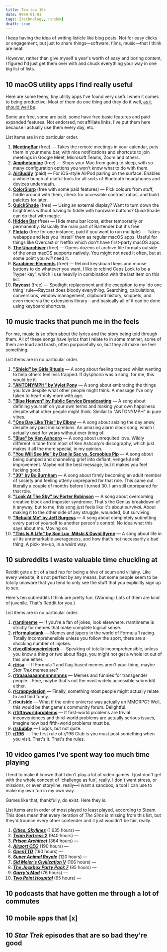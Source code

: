 ```yaml
---
title: Ten top 10s
date: 9999-01-01
tags: [technology, random]
draft: true
---
```


I keep having the idea of writing listicle like blog posts. Not for easy clicks or engagement, but just to share things—software, films, music—that I think are neat.

However, rather than give myself a year's worth of easy and boring content, I figured I'd just get them over with and chuck everything your way in one big list of lists.

## 10 macOS utility apps I find really useful

Here are some teeny, tiny utility apps I've found very useful when it comes to being productive. Most of them do one thing and they do it well, [as it should well be](https://en.wikipedia.org/wiki/Unix_philosophy#Do_One_Thing_and_Do_It_Well).

Some are free, some are paid, some have free basic features and paid expanded features. Not endorsed, not affiliate links, I've put them here because I actually use them every day, etc.

List items are in no particular order.

1. **[MeetingBar](https://meetingbar.leits.me/)** (free) — Takes the remote meetings in your calendar, puts them in your menu bar, with nice notifications and shortcuts to join meetings in Google Meet, Microsoft Teams, Zoom and others.
2. **[Amphetamine](https://apps.apple.com/gb/app/amphetamine/id937984704)** (free) — Stops your Mac from going to sleep, with so many configuration options you won't know what to do with them.
3. **[AirBuddy](https://airbuddy.app/)** (paid) — For iOS-style AirPod pairing on the surface. Enables a whole bunch of useful tools for all sorts of Bluetooth headphones and devices underneath.
4. **[ColorSlurp](https://colorslurp.com/)** (free with some paid features) — Pick colours from stuff, fiddle around with them, check for accessible contrast ratios, and build palettes for later.
5. **[QuickShade](https://apps.apple.com/gb/app/quickshade/id931571202)** (free) — Using an external display? Want to turn down the brightness without having to fiddle with hardware buttons? QuickShade can do that with magic.
6. **[Hidden Bar](https://apps.apple.com/gb/app/hidden-bar/id1452453066)** (free) — Hide menu bar icons, either temporarily or permanently. Basically the main part of Bartender but it's free.
7. **[Flotato](https://www.flotato.com/)** (free for one instance, paid if you want to run multiple) — Takes webapps and lets you 'install' them as regular macOS apps. Useful for things like Overcast or Netflix which don't have first-party macOS apps.
8. **[The Unarchiver](https://theunarchiver.com/)** (free) — Opens dozens of archive file formats outside of the ones macOS supports natively. You might not need it often, but at some point you _will_ need it.
9. **[Karabiner-Elements](https://karabiner-elements.pqrs.org/)** (free) — Rebind keysboard keys and mouse buttons to do whatever you want. I like to rebind Caps Lock to be a 'hyper key', which I use heavily in combination with the last item on this list.
10. **[Raycast](https://www.raycast.com/)** (free) — Spotlight replacement and the exception to my 'do one thing' rule—Raycast does bloody everything. Searching, calculations, conversions, window management, clipboard history, snippets, and even more via the extensions library—and basically all of it can be done using keyboard shortcuts.

## 10 music tracks that punch me in the feels

For me, music is so often about the lyrics and the story being told through them. All of these songs have lyrics that I relate to in some manner, some of them are loud and brash, often purposefully so, but they all make me feel something.

List items are in no particular order.

1. **["Shield" by Girls Rituals](https://blacksquares.bandcamp.com/track/shield)** — A song about feeling trapped whilst wanting to help others feel less trapped. If dysphoria was a song, for me, this would be it.
2. **["ANTONYMPH" by Vylet Pony](https://vyletpony.bandcamp.com/track/antonymph)** — A song about embracing the things you love despite what other people might think. A message I've only taken to heart only more with age.
3. **["Blue Heaven" by Public Service Broadcasting](https://song.link/gb/i/1566583345)** — A song about defining yourself on your own terms and making your own happiness despite what other people might think. Similar to "ANTONYMPH" in pure vibes.
4. **["One Day Like This" by Elbow](https://song.link/gb/i/1440767216)** — A song about seizing the day anew, despite any past indiscretions. An amazing alarm clock song, which I actually used for years without ever tiring of.
5. **["Blue" by Ken Ashcorp](https://kenashcorp.bandcamp.com/track/blue)** — A song about unrequited love. Wildly different in tone from most of Ken Ashcorp's discography, which just makes it all the more special, in my opinion.
6. **["You Will See Me" by Dan le Sac vs. Scroobius Pip](https://www.youtube.com/watch?v=ZOP2NUbG2iY)** — A song about being dumped and channeling grief into defiant, vengeful self improvement. Maybe not the best message, but it makes you feel fucking good.
7. **["30" by Bo Burnham](https://song.link/gb/i/1571419360)** — A song about firmly becoming an adult member of society and feeling utterly unprepared for that role. This came out literally a couple of months before I turned 30. I am still unprepared for that role.
8. **["Look At The Sky" by Porter Robinson](https://song.link/gb/i/1550626760)** — A song about overcoming creative block and imposter syndrome. That's the Genius breakdown of it anyway, but to me, this song just feels like it's about _survival_. About making it to the other side of any struggle, wounded, but surviving.
9. **["Rebuild Me" by Jeff Burgess](https://www.youtube.com/watch?v=Y0Ygda4YqTM)** — A song about completely submitting every part of yourself to another person's control. No idea what this says about me. Moving on.
10. **["This Is A Life" by Son Lux, Mitski & David Byrne](https://sonlux.bandcamp.com/track/this-is-a-life-extended)** — A song about life in all its unremarkable averageness, and how that's not necessarily a bad thing. A pick-me-up, in a weird way.

## 10 subreddits I waste valuable time chuckling at

Reddit gets a bit of a bad rap for being a hive of scum and villainy. Like every website, it's not perfect by any means, but some people seem to be totally unaware that you tend to only see the stuff that you explicitly sign up to see.

Here's ten subreddits I think are pretty fun. (Warning: Lots of them are kind of juvenile. That's Reddit for you.)

List items are in no particular order.

1. **[r/antimeme](https://www.reddit.com/r/antimeme/)** — If you're a fan of jokes, look elsewhere. r/antimeme is strictly for memes that make complete logical sense.
2. **[r/formuladank](https://www.reddit.com/r/formuladank/)** — Memes and japery in the world of Formula 1 racing. Totally incomprehensible unless you follow the sport, there are a shocking number of injokes.
3. **[r/vexillologycirclejerk](https://www.reddit.com/r/vexillologycirclejerk/)** — Speaking of totally incomprehensible, unless you know a thing or two about flags, you might not get a whole lot out of this one either.
4. **[r/risa](https://www.reddit.com/r/risa/)** — If Formula 1 and flag-based memes aren't your thing, maybe _Star Trek_ memes are?
5. **[r/traaaaaaannnnnnnnnns](https://www.reddit.com/r/traaaaaaannnnnnnnnns/)** — Memes and funnies for transgender people... Fine, maybe that's not the most widely accessible subreddit either.
6. **[r/crappydesign](https://www.reddit.com/r/CrappyDesign/)** — Finally, something most people might actually relate to and find funny.
7. **[r/outside](https://www.reddit.com/r/outside/)** — What if the entire universe was actually an MMORPG? Well, this would be that game's community forum. Delightful.
8. **[r/fifthworldproblems](https://www.reddit.com/r/fifthworldproblems/)** — If first-world problems are trivial inconveniences and third-world problems are actually serious issues, imagine how bad fifth-world problems must be.
9. **[r/sbubby](https://www.reddit.com/r/sbubby/)** — Logos, but not quite.
10. **[r/196](https://www.reddit.com/r/196/)** — The first rule of r/196 Club is you must post something when you visit. That's it. That's the rules.

## 10 video games I've spent way too much time playing

I tend to make it known that I don't play a lot of video games. I just don't gel with the whole concept of 'challenge as fun', really. I don't want stress, or missions, or even storyline, really—I want a sandbox, a tool I can use to make my own fun in my own way.

Games like that, thankfully, do exist. Here they is.

List items are in order of most played to least played, according to Steam. This does mean that every iteration of _The Sims_ is missing from this list, but they'd trounce every other contender and it just wouldn't be fair, really.

1. **_[Cities: Skylines]()_** (1,635 hours) —
2. **_[Team Fortress 2]()_** (940 hours) —
3. **_[Prison Architect]()_** (364 hours) —
4. **_[Airport CEO]()_** (190 hours) —
5. **_[OpenTTD]()_** (160 hours) —
6. **_[Super Animal Royale]()_** (120 hours) —
7. **_[Sid Meier's Civilization V]()_** (106 hours) —
8. **_[The Jackbox Party Pack 7]()_** (85 hours) —
9. **_[Garry's Mod]()_** (76 hours) —
10. **_[Two Point Hospital]()_** (65 hours) —

## 10 podcasts that have gotten me through a lot of commutes

## 10 mobile apps that [x]

## 10 _Star Trek_ episodes that are so bad they're good
